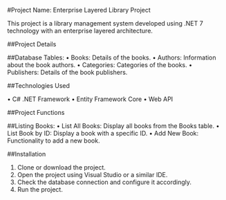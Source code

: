 
#Project Name: Enterprise Layered Library Project

This project is a library management system developed using .NET 7 technology with an enterprise layered architecture.

##Project Details

##Database Tables:
  • Books: Details of the books.
  • Authors: Information about the book authors.
  • Categories: Categories of the books.
  • Publishers: Details of the book publishers.

##Technologies Used

• C# .NET Framework
• Entity Framework Core
• Web API

##Project Functions

##Listing Books:
  • List All Books: Display all books from the Books table.
  • List Book by ID: Display a book with a specific ID.
  • Add New Book: Functionality to add a new book.

##Installation

1. Clone or download the project.
2. Open the project using Visual Studio or a similar IDE.
3. Check the database connection and configure it accordingly.
4. Run the project.
